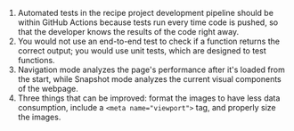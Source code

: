1. Automated tests in the recipe project development pipeline should be within GitHub Actions because tests run every time code is pushed, so that the developer knows the results of the code right away.
2. You would not use an end-to-end test to check if a function returns the correct output; you would use unit tests, which are designed to test functions.
3. Navigation mode analyzes the page's performance after it's loaded from the start, while Snapshot mode analyzes the current visual components of the webpage.
4. Three things that can be improved: format the images to have less data consumption, include a `<meta name="viewport">` tag, and properly size the images.
